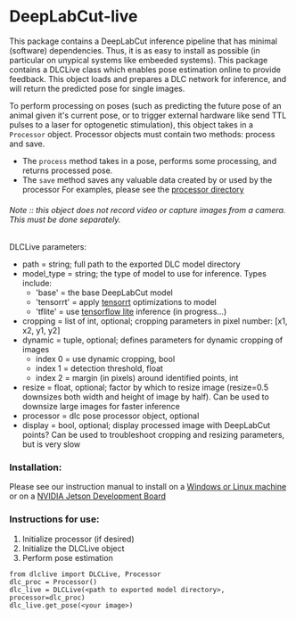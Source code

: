 # DeepLabCut-live

This package contains a DeepLabCut inference pipeline that has minimal (software) dependencies. Thus, it is as easy to install as possible (in particular on unypical systems like embeeded systems). This package contains a DLCLive class which enables pose estimation online to provide feedback. This object loads and prepares a DLC network for inference, and will return the predicted pose for single images.

To perform processing on poses (such as predicting the future pose of an animal given it's current pose, or to trigger external hardware like send TTL pulses to a laser for optogenetic stimulation), this object takes in a `Processor` object. Processor objects must contain two methods: process and save.
- The `process` method takes in a pose, performs some processing, and returns processed pose.
- The `save` method saves any valuable data created by or used by the processor
For examples, please see the [processor directory](processor)

###### Note :: this object does not record video or capture images from a camera. This must be done separately.

DLCLive parameters:
  - path = string; full path to the exported DLC model directory
  - model_type = string; the type of model to use for inference. Types include:
    - 'base' = the base DeepLabCut model
    - 'tensorrt' = apply [tensorrt](https://developer.nvidia.com/tensorrt) optimizations to model
    - 'tflite' = use [tensorflow lite](https://www.tensorflow.org/lite) inference (in progress...)
  - cropping = list of int, optional; cropping parameters in pixel number: [x1, x2, y1, y2]
  - dynamic = tuple, optional; defines parameters for dynamic cropping of images
    - index 0 = use dynamic cropping, bool
    - index 1 = detection threshold, float
    - index 2 = margin (in pixels) around identified points, int
  - resize = float, optional; factor by which to resize image (resize=0.5 downsizes both width and height of image by half). Can be used to downsize large images for faster inference
  - processor = dlc pose processor object, optional
  - display = bool, optional; display processed image with DeepLabCut points? Can be used to troubleshoot cropping and resizing parameters, but is very slow


### Installation:

Please see our instruction manual to install on a [Windows or Linux machine](docs/install_desktop.md) or on a [NVIDIA Jetson Development Board](docs/install_jetson.md)


### Instructions for use:

1. Initialize processor (if desired)
2. Initialize the DLCLive object
3. Perform pose estimation

```
from dlclive import DLCLive, Processor
dlc_proc = Processor()
dlc_live = DLCLive(<path to exported model directory>, processor=dlc_proc)
dlc_live.get_pose(<your image>)
```
